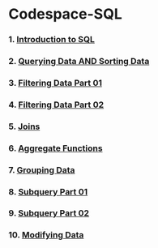 # Codespace-SQL
### 1. [Introduction to SQL](</Introduction to SQL>)
### 2. [Querying Data AND Sorting Data](</Querying Data AND Sorting Data>)
### 3. [Filtering Data Part 01](</Filtering Data Part 01>)
### 4. [Filtering Data Part 02](</Filtering Data Part 02>)
### 5. [Joins](</Joins>)
### 6. [Aggregate Functions](</Aggregate Functions>)
### 7. [Grouping Data](</Grouping Data>) 
### 8. [Subquery Part 01](</Subquery Part 01>)
### 9. [Subquery Part 02](</Subquery Part 02>)
### 10. [Modifying Data](</Modifying Data>)
